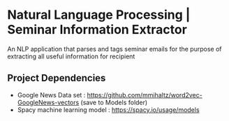 # Natural Language Processing | Seminar Information Extractor

An NLP application that parses and tags seminar emails for the purpose of extracting all useful information for recipient

## Project Dependencies
- Google News Data set : https://github.com/mmihaltz/word2vec-GoogleNews-vectors (save to Models folder)
- Spacy machine learning model : https://spacy.io/usage/models
